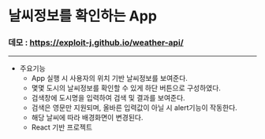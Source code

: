 # 날씨정보를 확인하는 App
### 데모 : https://exploit-j.github.io/weather-api/
-------
* 주요기능
  * App 실행 시 사용자의 위치 기반 날씨정보를 보여준다.
  * 몇몇 도시의 날씨정보를 확인할 수 있게 하단 버튼으로 구성하였다.
  * 검색창에 도시명을 입력하여 검색 및 결과를 보여준다.
  * 검색은 영문만 지원되며, 올바른 입력값이 아닐 시 alert기능이 작동한다.
  * 해당 날씨에 따라 배경화면이 변경된다.
  * React 기반 프로젝트
